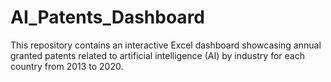# AI_Patents_Dashboard
This repository contains an interactive Excel dashboard showcasing annual granted patents related to artificial intelligence (AI) by industry for each country from 2013 to 2020.
